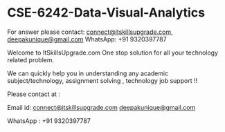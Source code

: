 # CSE-6242-Data-Visual-Analytics
For answer please contact:  connect@itskillsupgrade.com, deepakunique@gmail.com WhatsApp: +91 9320397787


Welcome to ItSkillsUpgrade.com  One stop solution for all your technology  related problem. 

We can quickly help you in understanding any academic subject/technology, assignment solving , technology job support !!


Please contact at :

Email id:  connect@itskillsupgrade.com
           deepakunique@gmail.com
           
WhatsApp : +91 9320397787




